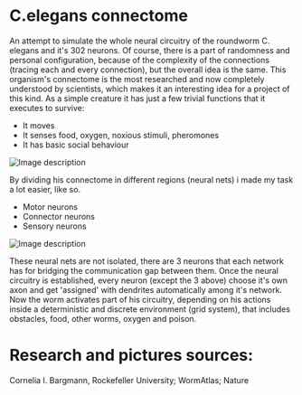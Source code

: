 # C.elegans connectome
An attempt to simulate the whole neural circuitry of the roundworm C. elegans and it's 302 neurons. Of course, there is a part of randomness and personal configuration, because of the complexity of the connections (tracing each and every connection), but the overall idea is the same.
This organism's connectome is the most researched and now completely understood by scientists, which makes it an interesting idea for a project of this kind. As a simple creature it has just a few trivial functions that it executes to survive: 
- It moves
- It senses food, oxygen, noxious stimuli, pheromones
- It has basic social behaviour

![Image description](images/celegans)

By dividing his connectome in different regions (neural nets) i made my task a lot easier, like so. 

- Motor neurons
- Connector neurons
- Sensory neurons

![Image description](images/celegans_neural_map)

These neural nets are not isolated, there are 3 neurons that each network has for bridging the communication gap between them. Once the neural circuitry is established, every neuron (except the 3 above) choose it's own axon and get 'assigned' with dendrites automatically among it's network. Now the worm activates part of his circuitry, depending on his actions inside a deterministic and discrete environment (grid system), that includes obstacles, food, other worms, oxygen and poison.


# Research and pictures sources:
Cornelia I. Bargmann, Rockefeller University; WormAtlas; Nature

